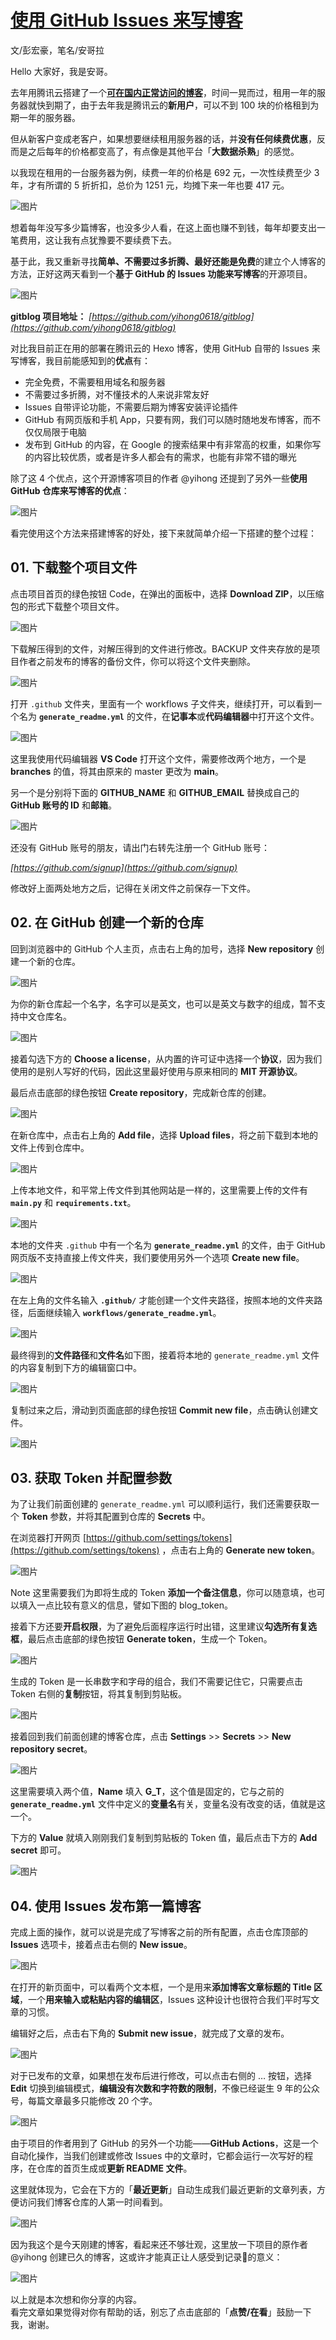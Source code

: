 # [使用 GitHub Issues 来写博客](https://github.com/phh95/gitblog/issues/4)

文/彭宏豪，笔名/安哥拉      

Hello 大家好，我是安哥。

去年用腾讯云搭建了一个[**可在国内正常访问的博客**](https://www.penghh.fun)，时间一晃而过，租用一年的服务器就快到期了，由于去年我是腾讯云的**新用户**，可以不到 100 块的价格租到为期一年的服务器。

但从新客户变成老客户，如果想要继续租用服务器的话，并**没有任何续费优惠**，反而是之后每年的价格都变高了，有点像是其他平台「**大数据杀熟**」的感觉。

以我现在租用的一台服务器为例，续费一年的价格是 692 元，一次性续费至少 3 年，才有所谓的 5 折折扣，总价为 1251 元，均摊下来一年也要 417 元。

![图片](https://upload-images.jianshu.io/upload_images/1885171-1accc562a008e3f6.png?imageMogr2/auto-orient/strip%7CimageView2/2/w/1240)

想着每年没写多少篇博客，也没多少人看，在这上面也赚不到钱，每年却要支出一笔费用，这让我有点犹豫要不要续费下去。

基于此，我又重新寻找**简单、不需要过多折腾、最好还能是免费**的建立个人博客的方法，正好这两天看到一个**基于 GitHub 的 Issues 功能来写博客**的开源项目。

![图片](https://upload-images.jianshu.io/upload_images/1885171-f4920c6ee66f3be5?imageMogr2/auto-orient/strip%7CimageView2/2/w/1240) 

**gitblog 项目地址：**
*[https://github.com/yihong0618/gitblog](https://github.com/yihong0618/gitblog)*

对比我目前正在用的部署在腾讯云的 Hexo 博客，使用 GitHub 自带的 Issues 来写博客，我目前能感知到的**优点**有：

*   完全免费，不需要租用域名和服务器
*   不需要过多折腾，对不懂技术的人来说非常友好
*   Issues 自带评论功能，不需要后期为博客安装评论插件
*   GitHub 有网页版和手机 App，只要有网，我们可以随时随地发布博客，而不仅仅局限于电脑
*   发布到 GitHub 的内容，在 Google 的搜索结果中有非常高的权重，如果你写的内容比较优质，或者是许多人都会有的需求，也能有非常不错的曝光

除了这 4 个优点，这个开源博客项目的作者 @yihong 还提到了另外一些**使用 GitHub 仓库来写博客的优点**：

![图片](https://upload-images.jianshu.io/upload_images/1885171-94d22d83bf32d0d6?imageMogr2/auto-orient/strip%7CimageView2/2/w/1240) 

看完使用这个方法来搭建博客的好处，接下来就简单介绍一下搭建的整个过程：

## **01\. 下载整个项目文件**

点击项目首页的绿色按钮 Code，在弹出的面板中，选择 **Download ZIP**，以压缩包的形式下载整个项目文件。

![图片](https://upload-images.jianshu.io/upload_images/1885171-3fd3f72112e386ac?imageMogr2/auto-orient/strip%7CimageView2/2/w/1240) 

下载解压得到的文件，对解压得到的文件进行修改。BACKUP 文件夹存放的是项目作者之前发布的博客的备份文件，你可以将这个文件夹删除。

![图片](https://upload-images.jianshu.io/upload_images/1885171-6cb090f2c2b8b094?imageMogr2/auto-orient/strip%7CimageView2/2/w/1240) 

打开 `.github` 文件夹，里面有一个 workflows 子文件夹，继续打开，可以看到一个名为 **`generate_readme.yml`** 的文件，在**记事本**或**代码编辑器**中打开这个文件。

![图片](https://upload-images.jianshu.io/upload_images/1885171-cdbd781b20c0d415?imageMogr2/auto-orient/strip%7CimageView2/2/w/1240) 

这里我使用代码编辑器 **VS Code** 打开这个文件，需要修改两个地方，一个是 **branches** 的值，将其由原来的 master 更改为 **main**。

另一个是分别将下面的 **GITHUB_NAME** 和 **GITHUB_EMAIL** 替换成自己的 **GitHub 账号的 ID** 和**邮箱**。

![图片](https://upload-images.jianshu.io/upload_images/1885171-f7a83f82471e1ce9?imageMogr2/auto-orient/strip%7CimageView2/2/w/1240) 

还没有 GitHub 账号的朋友，请出门右转先注册一个 GitHub 账号：

*[https://github.com/signup](https://github.com/signup)*

修改好上面两处地方之后，记得在关闭文件之前保存一下文件。

## **02\. 在 GitHub 创建一个新的仓库**

回到浏览器中的 GitHub 个人主页，点击右上角的加号，选择 **New repository** 创建一个新的仓库。

![图片](https://upload-images.jianshu.io/upload_images/1885171-cbad46e2ebef713d?imageMogr2/auto-orient/strip%7CimageView2/2/w/1240) 

为你的新仓库起一个名字，名字可以是英文，也可以是英文与数字的组成，暂不支持中文仓库名。

![图片](https://upload-images.jianshu.io/upload_images/1885171-c95af7a46833e68b?imageMogr2/auto-orient/strip%7CimageView2/2/w/1240) 

接着勾选下方的 **Choose a license**，从内置的许可证中选择一个**协议**，因为我们使用的是别人写好的代码，因此这里最好使用与原来相同的 **MIT 开源协议**。

最后点击底部的绿色按钮 **Create repository**，完成新仓库的创建。

![图片](https://upload-images.jianshu.io/upload_images/1885171-8e6db05ae362b23e?imageMogr2/auto-orient/strip%7CimageView2/2/w/1240) 

在新仓库中，点击右上角的 **Add file**，选择 **Upload files**，将之前下载到本地的文件上传到仓库中。

![图片](https://upload-images.jianshu.io/upload_images/1885171-209aeef18f9b6672?imageMogr2/auto-orient/strip%7CimageView2/2/w/1240) 

上传本地文件，和平常上传文件到其他网站是一样的，这里需要上传的文件有 **`main.py`** 和 **`requirements.txt`**。

![图片](https://upload-images.jianshu.io/upload_images/1885171-2c91d183aa30ddec?imageMogr2/auto-orient/strip%7CimageView2/2/w/1240) 

本地的文件夹 `.github` 中有一个名为 **`generate_readme.yml`** 的文件，由于 GitHub 网页版不支持直接上传文件夹，我们要使用另外一个选项 **Create new file**。

![图片](https://upload-images.jianshu.io/upload_images/1885171-431080c1d0a77661?imageMogr2/auto-orient/strip%7CimageView2/2/w/1240) 

在左上角的文件名输入 **`.github/`** 才能创建一个文件夹路径，按照本地的文件夹路径，后面继续输入 **`workflows/generate_readme.yml`**。

![图片](https://upload-images.jianshu.io/upload_images/1885171-268111f8b9f87cd5?imageMogr2/auto-orient/strip%7CimageView2/2/w/1240) 

最终得到的**文件路径**和**文件名**如下图，接着将本地的 `generate_readme.yml` 文件的内容复制到下方的编辑窗口中。

![图片](https://upload-images.jianshu.io/upload_images/1885171-50bd09458e42d7c9?imageMogr2/auto-orient/strip%7CimageView2/2/w/1240) 

复制过来之后，滑动到页面底部的绿色按钮 **Commit new file**，点击确认创建文件。

![图片](https://upload-images.jianshu.io/upload_images/1885171-2efc352e8e081f08?imageMogr2/auto-orient/strip%7CimageView2/2/w/1240) 

## **03\. 获取 Token 并配置参数**

为了让我们前面创建的 `generate_readme.yml` 可以顺利运行，我们还需要获取一个 **Token** 参数，并将其配置到仓库的 **Secrets** 中。

在浏览器打开网页 [https://github.com/settings/tokens](https://github.com/settings/tokens) ，点击右上角的 **Generate new token**。

![图片](https://upload-images.jianshu.io/upload_images/1885171-03bc0b7bd5827e5f?imageMogr2/auto-orient/strip%7CimageView2/2/w/1240) 

Note 这里需要我们为即将生成的 Token **添加一个备注信息**，你可以随意填，也可以填入一点比较有意义的信息，譬如下图的 blog_token。

接着下方还要**开启权限**，为了避免后面程序运行时出错，这里建议**勾选所有复选框**，最后点击底部的绿色按钮 **Generate token**，生成一个 Token。

![图片](https://upload-images.jianshu.io/upload_images/1885171-666a32e9126a77d4?imageMogr2/auto-orient/strip%7CimageView2/2/w/1240) 

生成的 Token 是一长串数字和字母的组合，我们不需要记住它，只需要点击 Token 右侧的**复制**按钮，将其复制到剪贴板。

![图片](https://upload-images.jianshu.io/upload_images/1885171-1966b08ff4cbaa03?imageMogr2/auto-orient/strip%7CimageView2/2/w/1240) 

接着回到我们前面创建的博客仓库，点击 **Settings** >> **Secrets** >> **New repository secret**。

![图片](https://upload-images.jianshu.io/upload_images/1885171-63a1e9e8775ef279?imageMogr2/auto-orient/strip%7CimageView2/2/w/1240) 

这里需要填入两个值，**Name** 填入 **G_T**，这个值是固定的，它与之前的 **`generate_readme.yml`** 文件中定义的**变量名**有关，变量名没有改变的话，值就是这一个。

下方的 **Value** 就填入刚刚我们复制到剪贴板的 Token 值，最后点击下方的 **Add secret** 即可。

![图片](https://upload-images.jianshu.io/upload_images/1885171-d9709d9c12b2711a?imageMogr2/auto-orient/strip%7CimageView2/2/w/1240) 

## **04\. 使用 Issues 发布第一篇博客**

完成上面的操作，就可以说是完成了写博客之前的所有配置，点击仓库顶部的 **Issues** 选项卡，接着点击右侧的 **New issue**。

![图片](https://upload-images.jianshu.io/upload_images/1885171-e257b22f449e005d?imageMogr2/auto-orient/strip%7CimageView2/2/w/1240) 

在打开的新页面中，可以看两个文本框，一个是用来**添加博客文章标题的 Title 区域**，一个**用来输入或粘贴内容的编辑区**，Issues 这种设计也很符合我们平时写文章的习惯。

编辑好之后，点击右下角的 **Submit new issue**，就完成了文章的发布。

![图片](https://upload-images.jianshu.io/upload_images/1885171-b13833aef34fd384?imageMogr2/auto-orient/strip%7CimageView2/2/w/1240) 

对于已发布的文章，如果想在发布后进行修改，可以点击右侧的 … 按钮，选择 **Edit** 切换到编辑模式，**编辑没有次数和字符数的限制**，不像已经诞生 9 年的公众号，每篇文章最多只能修改 20 个字。

![图片](https://upload-images.jianshu.io/upload_images/1885171-4d184db7d9c9e404?imageMogr2/auto-orient/strip%7CimageView2/2/w/1240) 

由于项目的作者用到了 GitHub 的另外一个功能——**GitHub Actions**，这是一个自动化操作，当我们创建或修改 Issues 中的文章时，它都会运行一次写好的程序，在仓库的首页生成或**更新 README 文件**。

这里就体现为，它会在下方的「**最近更新**」自动生成我们最近更新的文章列表，方便访问我们博客仓库的人第一时间看到。

![图片](https://upload-images.jianshu.io/upload_images/1885171-5b0cb2f337474edc?imageMogr2/auto-orient/strip%7CimageView2/2/w/1240) 

因为我这个是今天刚建的博客，看起来还不够壮观，这里放一下项目的原作者 @yihong 创建已久的博客，这或许才能真正让人感受到记录📝的意义：

![图片](https://upload-images.jianshu.io/upload_images/1885171-0107d00f7fb6bfff?imageMogr2/auto-orient/strip%7CimageView2/2/w/1240) 

以上就是本次想和你分享的内容。    
看完文章如果觉得对你有帮助的话，别忘了点击底部的「**点赞/在看**」鼓励一下我，谢谢。     
